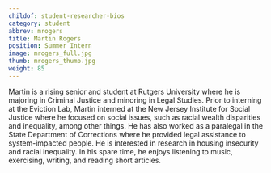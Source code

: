 ```yaml
---
childof: student-researcher-bios
category: student
abbrev: mrogers
title: Martin Rogers
position: Summer Intern
image: mrogers_full.jpg
thumb: mrogers_thumb.jpg
weight: 85
---
```

Martin is a rising senior and student at Rutgers University where he is majoring in Criminal Justice and minoring in Legal Studies. Prior to interning at the Eviction Lab, Martin interned at the New Jersey Institute for Social Justice where he focused on social issues, such as racial wealth disparities and inequality, among other things. He has also worked as a paralegal in the State Department of Corrections where he provided legal assistance to system-impacted people. He is interested in research in housing insecurity and racial inequality. In his spare time, he enjoys listening to music, exercising, writing, and reading short articles.